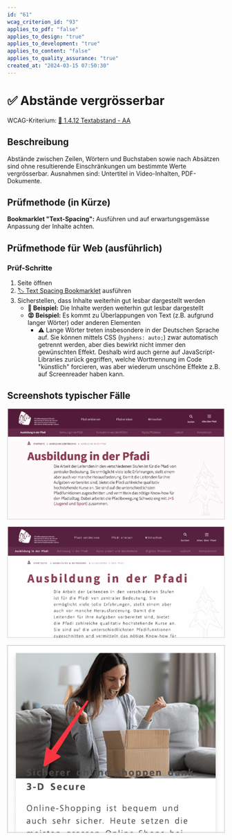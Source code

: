 ```yaml
---
id: "61"
wcag_criterion_id: "93"
applies_to_pdf: "false"
applies_to_design: "true"
applies_to_development: "true"
applies_to_content: "false"
applies_to_quality_assurance: "true"
created_at: "2024-03-15 07:50:30"
---
```


# ✅ Abstände vergrösserbar

WCAG-Kriterium: [📜 1.4.12 Textabstand - AA](..)

## Beschreibung

Abstände zwischen Zeilen, Wörtern und Buchstaben sowie nach Absätzen sind ohne resultierende Einschränkungen um bestimmte Werte vergrösserbar. Ausnahmen sind: Untertitel in Video-Inhalten, PDF-Dokumente.

## Prüfmethode (in Kürze)

**Bookmarklet "Text-Spacing":** Ausführen und auf erwartungsgemässe Anpassung der Inhalte achten.

## Prüfmethode für Web (ausführlich)

### Prüf-Schritte

1. Seite öffnen
1. [🏷️ Text Spacing Bookmarklet](/de/tags/text-spacing-bookmarklet) ausführen
1. Sicherstellen, dass Inhalte weiterhin gut lesbar dargestellt werden
    - **🙂 Beispiel:** Die Inhalte werden weiterhin gut lesbar dargestellt
    - **😡 Beispiel:** Es kommt zu Überlappungen von Text (z.B. aufgrund langer Wörter) oder anderen Elementen
        - ⚠️ Lange Wörter treten insbesondere in der Deutschen Sprache auf. Sie können mittels CSS (`hyphens: auto;`) zwar automatisch getrennt werden, aber dies bewirkt nicht immer den gewünschten Effekt. Deshalb wird auch gerne auf JavaScript-Libraries zurück gegriffen, welche Worttrennung im Code "künstlich" forcieren, was aber wiederum unschöne Effekte z.B. auf Screenreader haben kann.

## Screenshots typischer Fälle

![Seite ohne Anwendung von zusätzlichem Text-Spacing etc.](images/seite-ohne-anwendung-von-zustzlichem-text-spacing-etc.png)

![Seite mit Anwendung von zusätzlichem Text-Spacing etc.](images/seite-mit-anwendung-von-zustzlichem-text-spacing-etc.png)

![Unschöne Überlappung von Bild und Schrift, was den Text praktisch unlesbar macht](images/unschne-berlappung-von-bild-und-schrift-was-den-text-praktisch-unlesbar-macht.png)
